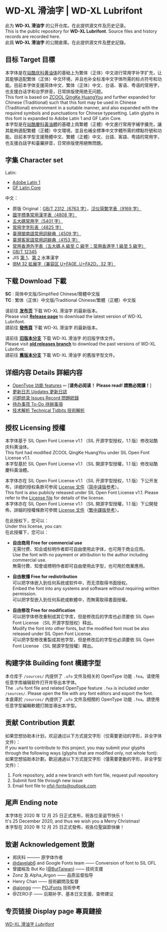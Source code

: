 # WD-XL 滑油字 | WD-XL Lubrifont

此为 **WD-XL 滑油字** 的公开仓库。在此提供源文件及历史记录。  
This is the public repository for **WD-XL Lubrifont**. Source files and history records are recorded here.  
此爲 **WD-XL 滑油字** 的公開倉庫。在此提供源文件及歷史記錄。


## 目标 Target 目標

本字体是在[站酷庆科黄油体](https://www.github.com/googlefonts/zcool-qingke-huangyou)的基础上为繁体（正体）中文进行常用字补字扩充，让其能够适配繁体（正体）中文环境，并且也补全标准中文字体所需的标点符号和功能。目前本字体支援简体中文、繁体（正体）中文、台语、客语、粤语的常用字，也支援白话字和台罗拼音，日常排版使用绝无问题。  
This font is based on [ZCOOL QingKe HuangYou](https://www.github.com/googlefonts/zcool-qingke-huangyou) and further expanded for Chinese (Traditional) such that this font may be used in Chinese (Traditional) environment in a suitable manner, and also expanded with the required symbols and punctuations for Chinese typesetting. Latin glyphs in this font is expanded to Adobe Latin 1 and GF Latin Core.  
本字型是在[站酷慶科黃油體](https://www.github.com/googlefonts/zcool-qingke-huangyou)的基礎上爲繁體（正體）中文進行常用字補字擴充，讓其能夠適配繁體（正體）中文環境，並且也補全標準中文字體所需的標點符號和功能。目前本字型支援簡體中文、繁體（正體）中文、台語、客語、粤語的常用字，也支援白話字和臺羅拼音，日常排版使用絕無問題。

## 字集 Character set

Latin:
- [Adobe Latin 1](http://adobe-type-tools.github.io/adobe-latin-charsets/adobe-latin-1.html)
- [GF Latin Core](https://github.com/googlefonts/gftools/blob/main/Lib/gftools/encodings/GF%20Glyph%20Sets/GF-latin-core_unique-glyphs.nam)

中文：
- 原版 Original：[GB/T 2312（6763 字）](https://github.com/NightFurySL2001/cjktables/blob/master/china/encoding/gb_t_2312.txt)，[汉仪简繁字表（9169 字）](https://github.com/NightFurySL2001/cjktables/blob/master/china/foundry/hanyi_jianfan.txt)
- [國字標準常用漢字表（4808 字）](https://github.com/NightFurySL2001/cjktables/blob/master/taiwan/standard/edu_standard_1.txt)
- [五大碼常用字（5401 字）](https://github.com/NightFurySL2001/cjktables/blob/master/taiwan/encoding/big5_changyong.txt)
- [常用字字形表（4825 字）](https://github.com/NightFurySL2001/cjktables/blob/master/hong_kong/hk-changyong.txt)
- [臺灣閩南語常用詞辭典（4509 字）](https://github.com/NightFurySL2001/cjktables/blob/master/taiwan/standard/han_taiyu.txt)
- [臺灣客家語常用詞辭典（4153 字）](https://github.com/NightFurySL2001/cjktables/blob/master/taiwan/standard/han_keyu.txt)
- [常用香港外字表（五大碼 A 級至 C 級字；常用香港字 1 級至 5 級字）](https://github.com/ichitenfont/suppchara)
- [GB/T 12345](https://github.com/NightFurySL2001/cjktables/blob/master/china/encoding/gb_t_12345.txt)
- JIS [第 1](https://kanji.jitenon.jp/cat/jisdai1.html)、[第 2](https://kanji.jitenon.jp/cat/jisdai2.html) 水準漢字
- [IBM 32 拡展字（兼容区 U+FA0E..U+FA2D，32 字）](https://zh.wikipedia.org/wiki/%E4%B8%AD%E6%97%A5%E9%9F%93%E7%9B%B8%E5%AE%B9%E8%A1%A8%E6%84%8F%E6%96%87%E5%AD%97)

## 下载 Download 下載

**SC** : 简体中文版/Simplified Chinese/簡體中文版  
**TC** : 繁体（正体）中文版/Traditional Chinese/繁體（正體）中文版

请前往 **[发布页](https://github.com/NightFurySL2001/WD-XL-font/releases)** 下载 WD-XL 滑油字 的最新版本。  
Please visit **[Release page](https://github.com/NightFurySL2001/WD-XL-font/releases)** to download the latest version of WD-XL Lubrifont.  
請前往 **[發佈頁](https://github.com/NightFurySL2001/WD-XL-font/releases)** 下載 WD-XL 滑油字 的最新版本。

请前往 **[旧版本分支](https://github.com/NightFurySL2001/WD-XL-font/tree/old-releases)** 下载 WD-XL 滑油字 的旧版字体文件。  
Please visit **[old releases branch](https://github.com/NightFurySL2001/WD-XL-font/tree/old-releases)** to download the past versions of WD-XL Lubrifont.  
請前往 **[舊版本分支](https://github.com/NightFurySL2001/WD-XL-font/tree/old-releases)** 下載 WD-XL 滑油字 的舊版字型文件。

## 详细内容 Details 詳細内容

- [OpenType 功能 features](./FEATURES.md) ⇦ [**请务必阅读！ Please read! 請務必閲讀！**]
- [更新日志 Updates 更新日誌](./UPDATES.md)
- [问题统录 Issues Record 問題統錄](./ISSUE_RECORD.md)
- [待办事项 To-Do 待辦事項](./TO_DO.md)
- [技术解析 Technical Tidbits 技術解析](./TECHNICAL.md)

## 授权 Licensing 授權

本字体基于 SIL Open Font License v1.1 （SIL 开源字型授权，1.1 版）修改站酷庆科黄油体。  
This font had modified ZCOOL QingKe HuangYou under SIL Open Font License v1.1.  
本字型基於 SIL Open Font License v1.1 （SIL 開源字型授權，1.1 版）修改站酷慶科黃油體。

本字体亦在 SIL Open Font License v1.1 （SIL 开源字型授权，1.1 版）下公开发布，详细的授权条款可参阅 [License 文件](./LICENSE.txt)（[简中译版参考](./LICENSE_ZHS.txt)）。  
This font is also publicly released under SIL Open Font License v1.1. Please refer to the [License file](./LICENSE.txt) for details of the license.  
本字体亦在 SIL Open Font License v1.1 （SIL 開源字型授權，1.1 版）下公開發佈，詳細的授權條款可參閲 [License 文件](./LICENSE.txt)（[繁中譯版參考](./LICENSE_ZHT.txt)）。 

在此授权下，您可以：  
Under this license, you can:  
在此授權下，您可以：  
- **自由商用 Free for commercial use**  
无需付费、知会或标明作者即可自由使用此字体，也可用于商业应用。  
Use the font with no payment or attribution to the author including commercial use.  
無需付費、知會或標明作者即可自由使用此字型，也可用於商業應用。
  
- **自由散播 Free for redistribution**  
可以把字体嵌入到任何系统或软件中，而无须取得书面授权。  
Embed the font into any systems and software without requiring written permission.  
可以把字型嵌入到任何系統或軟體中，而無需取得書面授權。
  
- **自由修改 Free for modification**  
可以把字体修改重制成其它字库，但是修改后的字库也必须要依 SIL Open Font License （SIL 开源字型授权）释出。  
Modify the font into other fonts, but the modified font must be also released under SIL Open Font License.  
可以把字型修改重製成其他字型，但是修改后的字型也必須要依 SIL Open Font License （SIL 開源字型授權）釋出。  

## 构建字体 Building font 構建字型

本仓库于 `/sources/` 内提供了 `.ufo` 文件及相关的 OpenType 功能 `.fea`。请使用任意字库编辑软件打开并导出本字体。  
The `.ufo` font file and related OpenType feature `.fea` is included under `/sources/`. Please open the file with any font editors and export the font.  
本倉庫於 `/sources/` 內提供了 `.ufo` 文件及相關的 OpenType 功能 `.fea`。請使用任意字型編輯軟體打開並導出本字型。

## 贡献 Contribution 貢獻

如果您想协助本计划，欢迎通过以下方式提交字形（仅需要更动的字形，非全字体文件）：  
If you want to contribute to this project, you may submit your glyphs through the following ways (glyphs that are modified only, not whole font):
如果您想協助本計劃，歡迎通過以下方式提交字形（僅需要更動的字形，非全字型文件）：

1. Fork repository, add a new branch with font file, request pull repository
2. Submit font file through new issue
3. Email font file to nfsl-fonts@outlook.com

## 尾声 Ending note

本字体在 2020 年 12 月 25 日正式发布，祝各位圣诞节快乐！  
It's 25 December 2020, and thus we wish you a Merry Christmas!  
本字型在 2020 年 12 月 25 日正式發佈，祝各位聖誕節快樂！

## 致谢 Acknowledgement 致謝

- 郑庆科 ——— 原字体作者
- [@davelab6](https://github.com/davelab6) and Google Fonts team —— Conversion of font to SIL OFL
- 曾國榕及 But Ko ([@ButTaiwan](https://github.com/ButTaiwan)) —— 技術支援
- Zonz 及 Alpha_Argon —— 品质监督指导
- Henry Chan —— 技術顧問及監督
- [@aiongg](https://github.com/aiongg/) —— [POJFonts](https://github.com/aiongg/POJFonts) 技術參考
- @ZERO子 —— 后期补字、基本日文支援、查修建议

## 专页链接 Display page 專頁鏈接

[WD-XL 滑油字 *Lubrifont*](https://nightfurysl2001.github.io/WD-XL/)